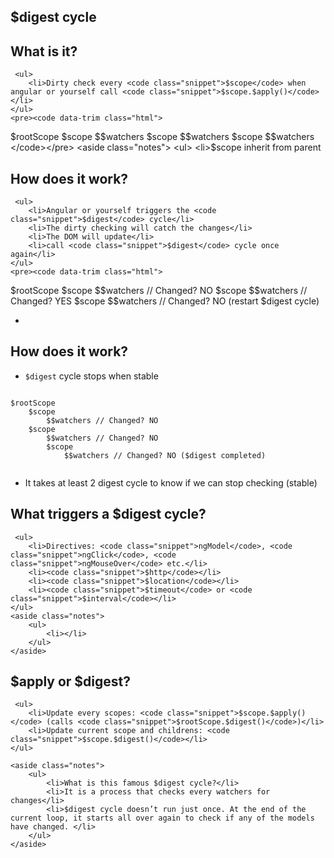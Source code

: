 <section>
    <h1>$digest cycle</h1>
</section>


<section>
    <h2>What is it?</h2>
    
     <ul>
        <li>Dirty check every <code class="snippet">$scope</code> when angular or yourself call <code class="snippet">$scope.$apply()</code></li>
    </ul>
    <pre><code data-trim class="html">
$rootScope
    $scope
        $$watchers
    $scope
        $$watchers
        $scope
            $$watchers
    </code></pre>
    <aside class="notes">
        <ul>
            <li>$scope inherit from parent</li>
        </ul>
    </aside>
    
</section>
<section>
    <h2>How does it work?</h2>
    
     <ul>
        <li>Angular or yourself triggers the <code class="snippet">$digest</code> cycle</li>
        <li>The dirty checking will catch the changes</li>
        <li>The DOM will update</li>
        <li>call <code class="snippet">$digest</code> cycle once again</li>
    </ul>
    <pre><code data-trim class="html">
$rootScope
    $scope
        $$watchers // Changed? NO
    $scope
        $$watchers // Changed? YES
        $scope
            $$watchers // Changed? NO (restart $digest cycle)
    </code></pre>
    <aside class="notes">
        <ul>
            <li></li>
        </ul>
    </aside>
    
</section>
<section>
    <h2>How does it work?</h2>    
     <ul>
        <li><code class="snippet">$digest</code> cycle stops when stable</li>
    </ul>
    <pre><code data-trim class="html">
$rootScope
    $scope
        $$watchers // Changed? NO
    $scope
        $$watchers // Changed? NO
        $scope
            $$watchers // Changed? NO ($digest completed)
    </code></pre>
    <aside class="notes">
        <ul>
            <li>It takes at least 2 digest cycle to know if we can stop checking (stable)</li>
        </ul>
    </aside>
    
</section>
<section>
    <h2>What triggers a $digest cycle?</h2>    

     <ul>
        <li>Directives: <code class="snippet">ngModel</code>, <code class="snippet">ngClick</code>, <code class="snippet">ngMouseOver</code> etc.</li>
        <li><code class="snippet">$http</code></li>
        <li><code class="snippet">$location</code></li>
        <li><code class="snippet">$timeout</code> or <code class="snippet">$interval</code></li>
    </ul>
    <aside class="notes">
        <ul>
            <li></li>
        </ul>
    </aside>
    
</section>
<section>
    <h2>$apply or $digest?</h2>
    
     <ul>
        <li>Update every scopes: <code class="snippet">$scope.$apply()</code> (calls <code class="snippet">$rootScope.$digest()</code>)</li>
        <li>Update current scope and childrens: <code class="snippet">$scope.$digest()</code></li>
    </ul>
   
    <aside class="notes">
        <ul>
            <li>What is this famous $digest cycle?</li>
            <li>It is a process that checks every watchers for changes</li>
            <li>$digest cycle doesn’t run just once. At the end of the current loop, it starts all over again to check if any of the models have changed. </li>
        </ul>
    </aside>
    
</section>
